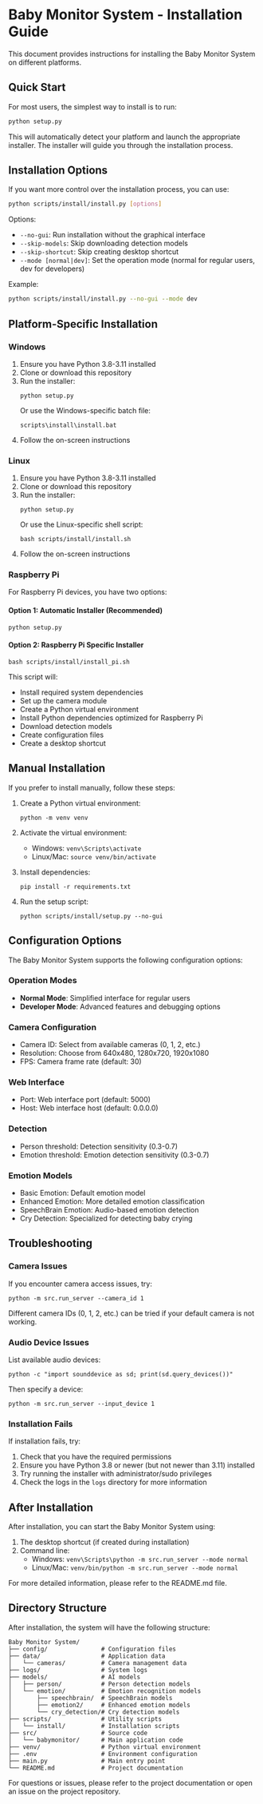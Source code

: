 # Baby Monitor System - Installation Guide

This document provides instructions for installing the Baby Monitor System on different platforms.

## Quick Start

For most users, the simplest way to install is to run:

```bash
python setup.py
```

This will automatically detect your platform and launch the appropriate installer. The installer will guide you through the installation process.

## Installation Options

If you want more control over the installation process, you can use:

```bash
python scripts/install/install.py [options]
```

Options:
- `--no-gui`: Run installation without the graphical interface
- `--skip-models`: Skip downloading detection models
- `--skip-shortcut`: Skip creating desktop shortcut
- `--mode [normal|dev]`: Set the operation mode (normal for regular users, dev for developers)

Example:
```bash
python scripts/install/install.py --no-gui --mode dev
```

## Platform-Specific Installation

### Windows

1. Ensure you have Python 3.8-3.11 installed
2. Clone or download this repository
3. Run the installer:
   ```
   python setup.py
   ```
   Or use the Windows-specific batch file:
   ```
   scripts\install\install.bat
   ```
4. Follow the on-screen instructions

### Linux

1. Ensure you have Python 3.8-3.11 installed
2. Clone or download this repository
3. Run the installer:
   ```
   python setup.py
   ```
   Or use the Linux-specific shell script:
   ```
   bash scripts/install/install.sh
   ```
4. Follow the on-screen instructions

### Raspberry Pi

For Raspberry Pi devices, you have two options:

#### Option 1: Automatic Installer (Recommended)
```
python setup.py
```

#### Option 2: Raspberry Pi Specific Installer
```
bash scripts/install/install_pi.sh
```

This script will:
- Install required system dependencies
- Set up the camera module
- Create a Python virtual environment
- Install Python dependencies optimized for Raspberry Pi
- Download detection models
- Create configuration files
- Create a desktop shortcut

## Manual Installation

If you prefer to install manually, follow these steps:

1. Create a Python virtual environment:
   ```
   python -m venv venv
   ```

2. Activate the virtual environment:
   - Windows: `venv\Scripts\activate`
   - Linux/Mac: `source venv/bin/activate`

3. Install dependencies:
   ```
   pip install -r requirements.txt
   ```

4. Run the setup script:
   ```
   python scripts/install/setup.py --no-gui
   ```

## Configuration Options

The Baby Monitor System supports the following configuration options:

### Operation Modes
- **Normal Mode**: Simplified interface for regular users
- **Developer Mode**: Advanced features and debugging options

### Camera Configuration
- Camera ID: Select from available cameras (0, 1, 2, etc.)
- Resolution: Choose from 640x480, 1280x720, 1920x1080
- FPS: Camera frame rate (default: 30)

### Web Interface
- Port: Web interface port (default: 5000)
- Host: Web interface host (default: 0.0.0.0)

### Detection
- Person threshold: Detection sensitivity (0.3-0.7)
- Emotion threshold: Emotion detection sensitivity (0.3-0.7)

### Emotion Models
- Basic Emotion: Default emotion model
- Enhanced Emotion: More detailed emotion classification
- SpeechBrain Emotion: Audio-based emotion detection
- Cry Detection: Specialized for detecting baby crying

## Troubleshooting

### Camera Issues

If you encounter camera access issues, try:

```
python -m src.run_server --camera_id 1
```

Different camera IDs (0, 1, 2, etc.) can be tried if your default camera is not working.

### Audio Device Issues

List available audio devices:

```
python -c "import sounddevice as sd; print(sd.query_devices())"
```

Then specify a device:

```
python -m src.run_server --input_device 1
```

### Installation Fails

If installation fails, try:

1. Check that you have the required permissions
2. Ensure you have Python 3.8 or newer (but not newer than 3.11) installed
3. Try running the installer with administrator/sudo privileges
4. Check the logs in the `logs` directory for more information

## After Installation

After installation, you can start the Baby Monitor System using:

1. The desktop shortcut (if created during installation)
2. Command line:
   - Windows: `venv\Scripts\python -m src.run_server --mode normal`
   - Linux/Mac: `venv/bin/python -m src.run_server --mode normal`

For more detailed information, please refer to the README.md file.

## Directory Structure

After installation, the system will have the following structure:

```
Baby Monitor System/
├── config/               # Configuration files
├── data/                 # Application data
│   └── cameras/          # Camera management data
├── logs/                 # System logs
├── models/               # AI models
│   ├── person/           # Person detection models
│   └── emotion/          # Emotion recognition models
│       ├── speechbrain/  # SpeechBrain models
│       ├── emotion2/     # Enhanced emotion models
│       └── cry_detection/# Cry detection models
├── scripts/              # Utility scripts
│   └── install/          # Installation scripts
├── src/                  # Source code
│   └── babymonitor/      # Main application code
├── venv/                 # Python virtual environment
├── .env                  # Environment configuration
├── main.py               # Main entry point
└── README.md             # Project documentation
```

For questions or issues, please refer to the project documentation or open an issue on the project repository. 